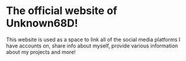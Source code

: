# The official website of Unknown68D!

This website is used as a space to link all of the social media platforms I have accounts on, share info about myself, provide various information about my projects and more!
